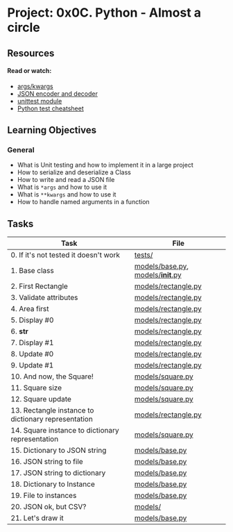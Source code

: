 # Project: 0x0C. Python - Almost a circle

## Resources

#### Read or watch:

- [args/kwargs](https://intranet.alxswe.com/rltoken/7gc6UzxSL81HcuAwklUbuQ)
- [JSON encoder and decoder](https://intranet.alxswe.com/rltoken/rGVU9mt57rVURGnjK6n4_Q)
- [unittest module](https://intranet.alxswe.com/rltoken/soictNXCPE18ASL3INoeew)
- [Python test cheatsheet](https://intranet.alxswe.com/rltoken/uI9iskBCcNo5pc7j9Vy86A)

## Learning Objectives

### General

- What is Unit testing and how to implement it in a large project
- How to serialize and deserialize a Class
- How to write and read a JSON file
- What is <code>\*args</code> and how to use it
- What is <code>\*\*kwargs</code> and how to use it
- How to handle named arguments in a function

## Tasks

| Task                                                | File                                                                           |
| --------------------------------------------------- | ------------------------------------------------------------------------------ |
| 0. If it's not tested it doesn't work               | [tests/](./tests/)                                                             |
| 1. Base class                                       | [models/base.py](./models/base.py), [models/**init**.py](./models/__init__.py) |
| 2. First Rectangle                                  | [models/rectangle.py](./models/rectangle.py)                                   |
| 3. Validate attributes                              | [models/rectangle.py](./models/rectangle.py)                                   |
| 4. Area first                                       | [models/rectangle.py](./models/rectangle.py)                                   |
| 5. Display #0                                       | [models/rectangle.py](./models/rectangle.py)                                   |
| 6. **str**                                          | [models/rectangle.py](./models/rectangle.py)                                   |
| 7. Display #1                                       | [models/rectangle.py](./models/rectangle.py)                                   |
| 8. Update #0                                        | [models/rectangle.py](./models/rectangle.py)                                   |
| 9. Update #1                                        | [models/rectangle.py](./models/rectangle.py)                                   |
| 10. And now, the Square!                            | [models/square.py](./models/square.py)                                         |
| 11. Square size                                     | [models/square.py](./models/square.py)                                         |
| 12. Square update                                   | [models/square.py](./models/square.py)                                         |
| 13. Rectangle instance to dictionary representation | [models/rectangle.py](./models/rectangle.py)                                   |
| 14. Square instance to dictionary representation    | [models/square.py](./models/square.py)                                         |
| 15. Dictionary to JSON string                       | [models/base.py](./models/base.py)                                             |
| 16. JSON string to file                             | [models/base.py](./models/base.py)                                             |
| 17. JSON string to dictionary                       | [models/base.py](./models/base.py)                                             |
| 18. Dictionary to Instance                          | [models/base.py](./models/base.py)                                             |
| 19. File to instances                               | [models/base.py](./models/base.py)                                             |
| 20. JSON ok, but CSV?                               | [models/](./models/)                                                           |
| 21. Let's draw it                                   | [models/base.py](./models/base.py)                                             |
